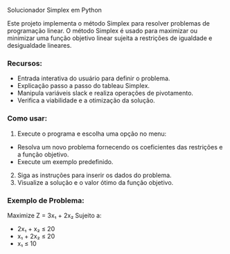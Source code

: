 Solucionador Simplex em Python

Este projeto implementa o método Simplex para resolver problemas de programação linear. O método Simplex é usado para maximizar ou minimizar uma função objetivo linear sujeita a restrições de igualdade e desigualdade lineares.

### Recursos:
- Entrada interativa do usuário para definir o problema.
- Explicação passo a passo do tableau Simplex.
- Manipula variáveis ​​slack e realiza operações de pivotamento.
- Verifica a viabilidade e a otimização da solução.

### Como usar:
1. Execute o programa e escolha uma opção no menu:
- Resolva um novo problema fornecendo os coeficientes das restrições e a função objetivo.
- Execute um exemplo predefinido.
2. Siga as instruções para inserir os dados do problema.
3. Visualize a solução e o valor ótimo da função objetivo.

### Exemplo de Problema:
Maximize Z = 3x₁ + 2x₂
Sujeito a:
- 2x₁ + x₂ ≤ 20
- x₁ + 2x₂ ≤ 20
- x₁ ≤ 10
